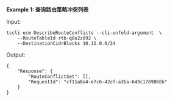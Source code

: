 **Example 1: 查询路由策略冲突列表**



Input: 

```
tccli ecm DescribeRouteConflicts --cli-unfold-argument  \
    --RouteTableId rtb-q8o2z892 \
    --DestinationCidrBlocks 10.11.0.0/24
```

Output: 
```
{
    "Response": {
        "RouteConflictSet": [],
        "RequestId": "cf11a8a4-e7c6-42cf-a35a-649c1789868b"
    }
}
```

